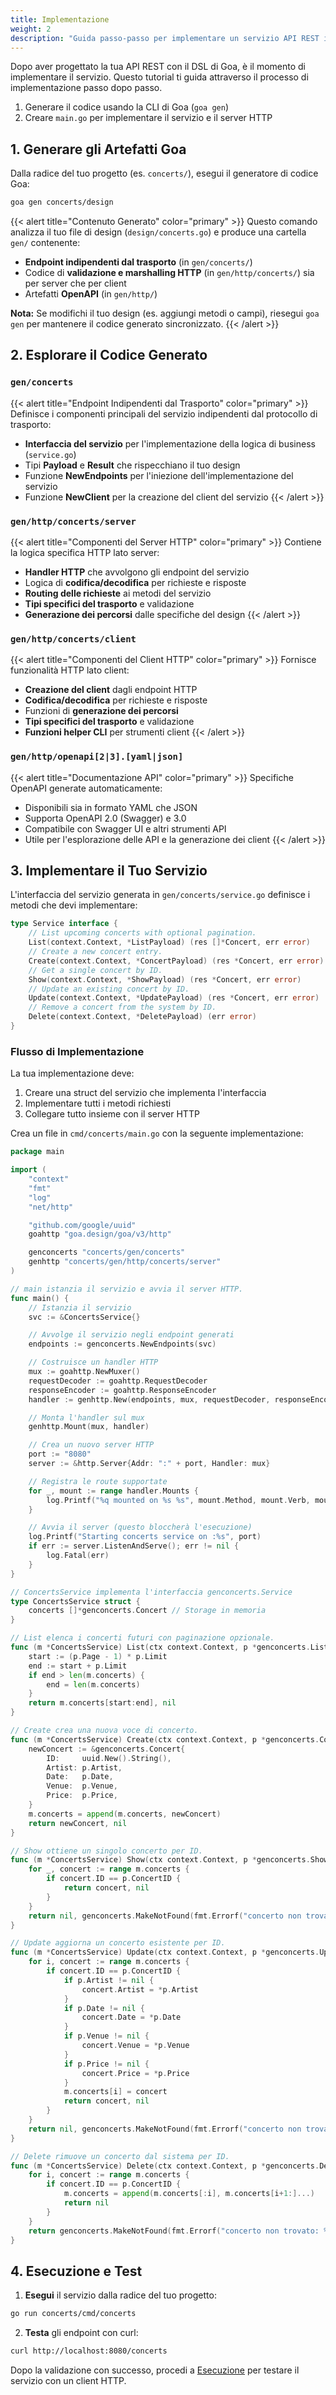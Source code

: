 ```yaml
---
title: Implementazione
weight: 2
description: "Guida passo-passo per implementare un servizio API REST in Goa, coprendo la generazione del codice, l'implementazione del servizio, la configurazione del server HTTP e il testing degli endpoint."
---
```


Dopo aver progettato la tua API REST con il DSL di Goa, è il momento di implementare il servizio. Questo tutorial ti guida attraverso il processo di implementazione passo dopo passo.

1. Generare il codice usando la CLI di Goa (`goa gen`)
2. Creare `main.go` per implementare il servizio e il server HTTP

## 1. Generare gli Artefatti Goa

Dalla radice del tuo progetto (es. `concerts/`), esegui il generatore di codice Goa:

```bash
goa gen concerts/design
```

{{< alert title="Contenuto Generato" color="primary" >}}
Questo comando analizza il tuo file di design (`design/concerts.go`) e produce una cartella `gen/` contenente:
- **Endpoint indipendenti dal trasporto** (in `gen/concerts/`)
- Codice di **validazione e marshalling HTTP** (in `gen/http/concerts/`) sia per server che per client
- Artefatti **OpenAPI** (in `gen/http/`)

**Nota:** Se modifichi il tuo design (es. aggiungi metodi o campi), riesegui `goa gen` per mantenere il codice generato sincronizzato.
{{< /alert >}}

## 2. Esplorare il Codice Generato

### `gen/concerts`
{{< alert title="Endpoint Indipendenti dal Trasporto" color="primary" >}}
Definisce i componenti principali del servizio indipendenti dal protocollo di trasporto:
- **Interfaccia del servizio** per l'implementazione della logica di business (`service.go`)
- Tipi **Payload** e **Result** che rispecchiano il tuo design
- Funzione **NewEndpoints** per l'iniezione dell'implementazione del servizio
- Funzione **NewClient** per la creazione del client del servizio
{{< /alert >}}

### `gen/http/concerts/server`
{{< alert title="Componenti del Server HTTP" color="primary" >}}
Contiene la logica specifica HTTP lato server:
- **Handler HTTP** che avvolgono gli endpoint del servizio
- Logica di **codifica/decodifica** per richieste e risposte
- **Routing delle richieste** ai metodi del servizio
- **Tipi specifici del trasporto** e validazione
- **Generazione dei percorsi** dalle specifiche del design
{{< /alert >}}

### `gen/http/concerts/client`
{{< alert title="Componenti del Client HTTP" color="primary" >}}
Fornisce funzionalità HTTP lato client:
- **Creazione del client** dagli endpoint HTTP
- **Codifica/decodifica** per richieste e risposte
- Funzioni di **generazione dei percorsi**
- **Tipi specifici del trasporto** e validazione
- **Funzioni helper CLI** per strumenti client
{{< /alert >}}

### `gen/http/openapi[2|3].[yaml|json]`
{{< alert title="Documentazione API" color="primary" >}}
Specifiche OpenAPI generate automaticamente:
- Disponibili sia in formato YAML che JSON
- Supporta OpenAPI 2.0 (Swagger) e 3.0
- Compatibile con Swagger UI e altri strumenti API
- Utile per l'esplorazione delle API e la generazione dei client
{{< /alert >}}

## 3. Implementare il Tuo Servizio

L'interfaccia del servizio generata in `gen/concerts/service.go` definisce i metodi che devi implementare:

```go
type Service interface {
    // List upcoming concerts with optional pagination.
    List(context.Context, *ListPayload) (res []*Concert, err error)
    // Create a new concert entry.
    Create(context.Context, *ConcertPayload) (res *Concert, err error)
    // Get a single concert by ID.
    Show(context.Context, *ShowPayload) (res *Concert, err error)
    // Update an existing concert by ID.
    Update(context.Context, *UpdatePayload) (res *Concert, err error)
    // Remove a concert from the system by ID.
    Delete(context.Context, *DeletePayload) (err error)
}
```

### Flusso di Implementazione

La tua implementazione deve:

1. Creare una struct del servizio che implementa l'interfaccia
2. Implementare tutti i metodi richiesti
3. Collegare tutto insieme con il server HTTP

Crea un file in `cmd/concerts/main.go` con la seguente implementazione:

```go
package main

import (
    "context"
    "fmt"
    "log"
    "net/http"

    "github.com/google/uuid"
    goahttp "goa.design/goa/v3/http"

    genconcerts "concerts/gen/concerts"
    genhttp "concerts/gen/http/concerts/server"
)

// main istanzia il servizio e avvia il server HTTP.
func main() {
    // Istanzia il servizio
    svc := &ConcertsService{}

    // Avvolge il servizio negli endpoint generati
    endpoints := genconcerts.NewEndpoints(svc)

    // Costruisce un handler HTTP
    mux := goahttp.NewMuxer()
    requestDecoder := goahttp.RequestDecoder
    responseEncoder := goahttp.ResponseEncoder
    handler := genhttp.New(endpoints, mux, requestDecoder, responseEncoder, nil, nil)

    // Monta l'handler sul mux
    genhttp.Mount(mux, handler)

    // Crea un nuovo server HTTP
    port := "8080"
    server := &http.Server{Addr: ":" + port, Handler: mux}

    // Registra le route supportate
    for _, mount := range handler.Mounts {
        log.Printf("%q mounted on %s %s", mount.Method, mount.Verb, mount.Pattern)
    }

    // Avvia il server (questo bloccherà l'esecuzione)
    log.Printf("Starting concerts service on :%s", port)
    if err := server.ListenAndServe(); err != nil {
        log.Fatal(err)
    }
}

// ConcertsService implementa l'interfaccia genconcerts.Service
type ConcertsService struct {
    concerts []*genconcerts.Concert // Storage in memoria
}

// List elenca i concerti futuri con paginazione opzionale.
func (m *ConcertsService) List(ctx context.Context, p *genconcerts.ListPayload) ([]*genconcerts.Concert, error) {
    start := (p.Page - 1) * p.Limit
    end := start + p.Limit
    if end > len(m.concerts) {
        end = len(m.concerts)
    }
    return m.concerts[start:end], nil
}

// Create crea una nuova voce di concerto.
func (m *ConcertsService) Create(ctx context.Context, p *genconcerts.ConcertPayloadCreatePayload) (*genconcerts.Concert, error) {
    newConcert := &genconcerts.Concert{
        ID:     uuid.New().String(),
        Artist: p.Artist,
        Date:   p.Date,
        Venue:  p.Venue,
        Price:  p.Price,
    }
    m.concerts = append(m.concerts, newConcert)
    return newConcert, nil
}

// Show ottiene un singolo concerto per ID.
func (m *ConcertsService) Show(ctx context.Context, p *genconcerts.ShowPayload) (*genconcerts.Concert, error) {
    for _, concert := range m.concerts {
        if concert.ID == p.ConcertID {
            return concert, nil
        }
    }
    return nil, genconcerts.MakeNotFound(fmt.Errorf("concerto non trovato: %s", p.ConcertID))
}

// Update aggiorna un concerto esistente per ID.
func (m *ConcertsService) Update(ctx context.Context, p *genconcerts.UpdatePayload) (*genconcerts.Concert, error) {
    for i, concert := range m.concerts {
        if concert.ID == p.ConcertID {
            if p.Artist != nil {
                concert.Artist = *p.Artist
            }
            if p.Date != nil {
                concert.Date = *p.Date
            }
            if p.Venue != nil {
                concert.Venue = *p.Venue
            }
            if p.Price != nil {
                concert.Price = *p.Price
            }
            m.concerts[i] = concert
            return concert, nil
        }
    }
    return nil, genconcerts.MakeNotFound(fmt.Errorf("concerto non trovato: %s", p.ConcertID))
}

// Delete rimuove un concerto dal sistema per ID.
func (m *ConcertsService) Delete(ctx context.Context, p *genconcerts.DeletePayload) error {
    for i, concert := range m.concerts {
        if concert.ID == p.ConcertID {
            m.concerts = append(m.concerts[:i], m.concerts[i+1:]...)
            return nil
        }
    }
    return genconcerts.MakeNotFound(fmt.Errorf("concerto non trovato: %s", p.ConcertID))
}
```

## 4. Esecuzione e Test

1. **Esegui** il servizio dalla radice del tuo progetto:
```bash
go run concerts/cmd/concerts
```

2. **Testa** gli endpoint con curl:
```bash
curl http://localhost:8080/concerts
```

Dopo la validazione con successo, procedi a [Esecuzione](./3-running.md) per testare il servizio con un client HTTP. 